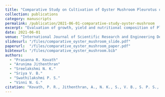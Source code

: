 ```yaml
---
title: "Comparative Study on Cultivation of Oyster Mushroom Pleurotus ostreatus on Different Substrates"
collection: publications
category: manuscripts
permalink: /publication/2021-06-01-comparative-study-oyster-mushroom
excerpt: "Evaluation of growth, yield and nutritional composition of Pleurotus ostreatus on straw, coir pith, newspaper, sawdust and banana leaves."
date: 2021-06-01
venue: "International Journal of Scientific Research and Engineering Development"
slidesurl: "/files/comparative_oyster_mushroom_slide.pdf"
paperurl:  "/files/comparative_oyster_mushroom_paper.pdf"
bibtexurl: "/files/comparative_oyster_mushroom.bib"
authors:
  - "Prasanna R. Kovath"
  - "Arunima Jithenthran"
  - "Sreelakshmi N. K."
  - "Sriya V. B."
  - "Swathilakshmi P. S."
  - "Vinni N. G."
citation: "Kovath, P. R., Jithenthran, A., N. K., S., V. B., S. P. S., &amp; V. N. G. (2021). Comparative Study on Cultivation of Oyster Mushroom Pleurotus ostreatus on Different Substrates. <i>International Journal of Scientific Research and Engineering Development</i>, 4(3), 1639–1643."
---
```


